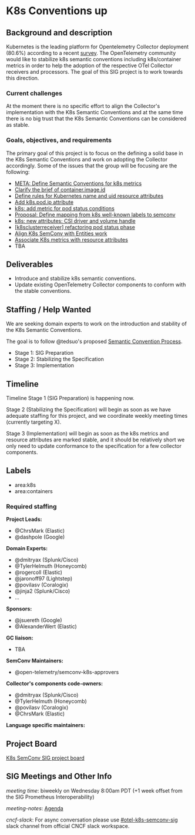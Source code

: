 # K8s Conventions up

## Background and description

Kubernetes is the leading platform for Opentelemetry Collector deployment (80.6%) according
to a recent [survey](https://opentelemetry.io/blog/2024/otel-collector-survey/#otel-components-usage).
The OpenTelemetry community would like to stabilize k8s semantic conventions including k8s/container metrics
in order to help the adoption of the respective OTel Collector receivers and processors.
The goal of this SIG project is to work towards this direction.

### Current challenges

At the moment there is no specific effort to align the Collector's implementation with
the K8s Semantic Conventions and at the same time there is no big trust that the K8s Semantic Conventions
can be considered as stable.

### Goals, objectives, and requirements

The primary goal of this project is to focus on the defining a solid base in the K8s Semantic Conventions
and work on adopting the Collector accordingly. Some of the issues that the group will be focusing are the following:

* [META: Define Semantic Conventions for k8s metrics](https://github.com/open-telemetry/semantic-conventions/issues/1032)
* [Clarify the brief of container.image.id](https://github.com/open-telemetry/semantic-conventions/issues/1236)
* [Define rules for Kubernetes name and uid resource attributes](https://github.com/open-telemetry/semantic-conventions/issues/430)
* [Add k8s.pod.ip attribute](https://github.com/open-telemetry/semantic-conventions/issues/1160)
* [k8s: add metric for pod status conditions](https://github.com/open-telemetry/semantic-conventions/issues/1398)
* [Proposal: Define mapping from k8s well-known labels to semconv](https://github.com/open-telemetry/semantic-conventions/issues/236)
* [k8s: new attributes: CSI driver and volume handle](https://github.com/open-telemetry/semantic-conventions/issues/1119)
* [[k8sclusterreceiver] refactoring pod status phase](https://github.com/open-telemetry/opentelemetry-collector-contrib/issues/24425)
* [Align K8s SemConv with Entities work](https://github.com/open-telemetry/semantic-conventions/issues/1420)
* [Associate K8s metrics with resource attributes](https://github.com/open-telemetry/semantic-conventions/issues/1421)
* TBA

## Deliverables

* Introduce and stabilize k8s semantic conventions.
* Update existing OpenTelemetry Collector components to conform with the stable conventions.

## Staffing / Help Wanted

We are seeking domain experts to work on the introduction and stability of the K8s Semantic Conventions.

The goal is to follow @tedsuo's proposed [Semantic Convention Process](https://docs.google.com/document/d/1ghvajKaipiNZso3fDtyNxU7x1zx0_Eyd02OGpMGEpLE/edit#heading=h.xc2ft2cddhny).

- Stage 1: SIG Preparation
- Stage 2: Stabilizing the Specification
- Stage 3: Implementation

## Timeline

Timeline
Stage 1 (SIG Preparation) is happening now.

Stage 2 (Stabilizing the Specification) will begin as soon as we have adequate
staffing for this project, and we coordinate weekly
meeting times (currently targeting X).

Stage 3 (Implementation) will begin as soon as the k8s metrics and resource attributes are marked stable,
and it should be relatively short we only need to update conformance to the specification for a few collector components.

## Labels

* area:k8s
* area:containers

### Required staffing

**Project Leads:**

- @ChrsMark (Elastic)
- @dashpole (Google)

**Domain Experts:**

- @dmitryax (Splunk/Cisco)
- @TylerHelmuth (Honeycomb)
- @rogercoll (Elastic)
- @jaronoff97 (Lightstep)
- @povilasv (Coralogix)
- @jinja2 (Splunk/Cisco)
- ...

**Sponsors:**

- @jsuereth (Google)
- @AlexanderWert (Elastic)

**GC liaison:**

- TBA

**SemConv Maintainers:**

- @open-telemetry/semconv-k8s-approvers

**Collector's components code-owners:**

- @dmitryax (Splunk/Cisco)
- @TylerHelmuth (Honeycomb)
- @povilasv (Coralogix)
- @ChrsMark (Elastic)

**Language specific maintainers:**

## Project Board

[K8s SemConv SIG project board](https://github.com/orgs/open-telemetry/projects/114)

## SIG Meetings and Other Info

*meeting time*: biweekly on Wednesday 8:00am PDT (+1 week offset from the SIG Prometheus Interoperability)

*meeting-notes*: [Agenda](https://docs.google.com/document/d/17DqFVlLvO43neXXTwlSd1zcKjSRA8P3d0Y444QNwUTQ)

*cncf-slack*: For async conversation please use [#otel-k8s-semconv-sig](https://cloud-native.slack.com/archives/C07Q1L0FGKX) slack channel from official CNCF slack workspace.
